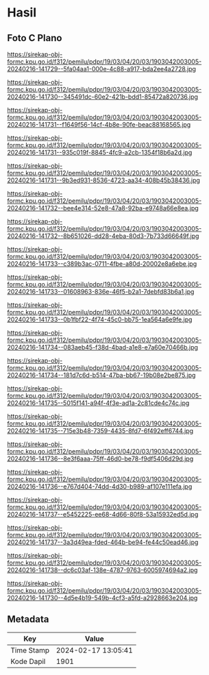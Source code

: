 # Hasil

## Foto C Plano

https://sirekap-obj-formc.kpu.go.id/f312/pemilu/pdpr/19/03/04/20/03/1903042003005-20240216-141729--5fa04aa1-000e-4c88-a917-bda2ee4a2728.jpg

https://sirekap-obj-formc.kpu.go.id/f312/pemilu/pdpr/19/03/04/20/03/1903042003005-20240216-141730--345491dc-60e2-421b-bdd1-85472a820736.jpg

https://sirekap-obj-formc.kpu.go.id/f312/pemilu/pdpr/19/03/04/20/03/1903042003005-20240216-141731--f1649f56-14cf-4b8e-90fe-beac88168565.jpg

https://sirekap-obj-formc.kpu.go.id/f312/pemilu/pdpr/19/03/04/20/03/1903042003005-20240216-141731--935c019f-8845-4fc9-a2cb-1354f18b6a2d.jpg

https://sirekap-obj-formc.kpu.go.id/f312/pemilu/pdpr/19/03/04/20/03/1903042003005-20240216-141731--9b3ed931-8536-4723-aa34-408b45b38436.jpg

https://sirekap-obj-formc.kpu.go.id/f312/pemilu/pdpr/19/03/04/20/03/1903042003005-20240216-141732--bee4e314-52e8-47a8-92ba-e9748a66e8ea.jpg

https://sirekap-obj-formc.kpu.go.id/f312/pemilu/pdpr/19/03/04/20/03/1903042003005-20240216-141732--8b651026-dd28-4eba-80d3-7b733d66649f.jpg

https://sirekap-obj-formc.kpu.go.id/f312/pemilu/pdpr/19/03/04/20/03/1903042003005-20240216-141733--c389b3ac-0711-4fbe-a80d-20002e8a6ebe.jpg

https://sirekap-obj-formc.kpu.go.id/f312/pemilu/pdpr/19/03/04/20/03/1903042003005-20240216-141733--01608963-836e-46f5-b2a1-7debfd83b6a1.jpg

https://sirekap-obj-formc.kpu.go.id/f312/pemilu/pdpr/19/03/04/20/03/1903042003005-20240216-141733--0b1fbf22-4f74-45c0-bb75-1ea564a6e9fe.jpg

https://sirekap-obj-formc.kpu.go.id/f312/pemilu/pdpr/19/03/04/20/03/1903042003005-20240216-141734--083aeb45-f38d-4bad-a1e8-e7a60e70466b.jpg

https://sirekap-obj-formc.kpu.go.id/f312/pemilu/pdpr/19/03/04/20/03/1903042003005-20240216-141734--181d7c6d-b514-47ba-bb67-19b08e2be875.jpg

https://sirekap-obj-formc.kpu.go.id/f312/pemilu/pdpr/19/03/04/20/03/1903042003005-20240216-141735--5015f141-a94f-4f3e-ad1a-2c81cde4c74c.jpg

https://sirekap-obj-formc.kpu.go.id/f312/pemilu/pdpr/19/03/04/20/03/1903042003005-20240216-141735--715e3b48-7359-4435-8fd7-6f492eff6744.jpg

https://sirekap-obj-formc.kpu.go.id/f312/pemilu/pdpr/19/03/04/20/03/1903042003005-20240216-141736--8e3f6aaa-75ff-46d0-be78-f9df5406d29d.jpg

https://sirekap-obj-formc.kpu.go.id/f312/pemilu/pdpr/19/03/04/20/03/1903042003005-20240216-141736--e767d404-74dd-4d30-b989-af107e111efa.jpg

https://sirekap-obj-formc.kpu.go.id/f312/pemilu/pdpr/19/03/04/20/03/1903042003005-20240216-141737--e5452225-ee68-4d66-80f8-53a15932ed5d.jpg

https://sirekap-obj-formc.kpu.go.id/f312/pemilu/pdpr/19/03/04/20/03/1903042003005-20240216-141737--3a3d49ea-fded-464b-be94-fe44c50ead46.jpg

https://sirekap-obj-formc.kpu.go.id/f312/pemilu/pdpr/19/03/04/20/03/1903042003005-20240216-141738--dc6c03af-138e-4787-9763-6005974694a2.jpg

https://sirekap-obj-formc.kpu.go.id/f312/pemilu/pdpr/19/03/04/20/03/1903042003005-20240216-141730--4d5e4b19-549b-4cf3-a5fd-a2928663e204.jpg


## Metadata

| Key        | Value               |
| ---------- | ------------------- |
| Time Stamp | 2024-02-17 13:05:41 |
| Kode Dapil | 1901                |



